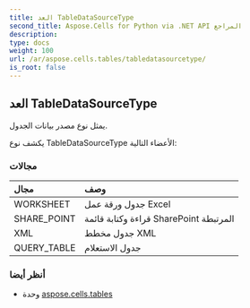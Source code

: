 ```yaml
---
title: العد TableDataSourceType
second_title: Aspose.Cells for Python via .NET API المراجع
description:
type: docs
weight: 100
url: /ar/aspose.cells.tables/tabledatasourcetype/
is_root: false
---
```

##  العد TableDataSourceType
يمثل نوع مصدر بيانات الجدول.



يكشف نوع TableDataSourceType الأعضاء التالية:

###  مجالات
| مجال| وصف|
| :- | :- |
| WORKSHEET | جدول ورقة عمل Excel|
| SHARE_POINT | قراءة وكتابة قائمة SharePoint المرتبطة|
| XML | جدول مخطط XML|
| QUERY_TABLE | جدول الاستعلام|



###  أنظر أيضا
* وحدة [aspose.cells.tables](..)
